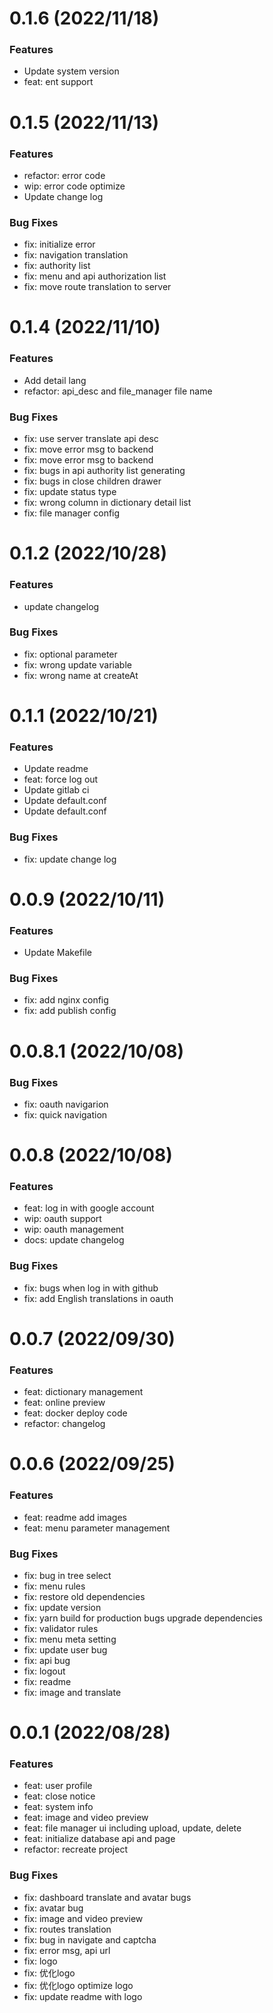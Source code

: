 # 0.1.6 (2022/11/18)

### Features

- Update system version
- feat: ent support

# 0.1.5 (2022/11/13)

### Features

- refactor: error code
- wip: error code optimize
- Update change log

### Bug Fixes

- fix: initialize error
- fix: navigation translation
- fix: authority list
- fix: menu and api authorization list
- fix: move route translation to server

# 0.1.4 (2022/11/10)

### Features

- Add detail lang
- refactor: api_desc and file_manager file name

### Bug Fixes

- fix: use server translate api desc
- fix: move error msg to backend
- fix: move error msg to backend
- fix: bugs in api authority list generating
- fix: bugs in close children drawer
- fix: update status type
- fix: wrong column in dictionary detail list
- fix: file manager config

# 0.1.2 (2022/10/28)

### Features

- update changelog

### Bug Fixes

- fix: optional parameter
- fix:  wrong update variable
- fix:   wrong name at createAt

# 0.1.1 (2022/10/21)

### Features

- Update readme
- feat: force log out
- Update gitlab ci
- Update default.conf
- Update default.conf

### Bug Fixes

- fix: update change log

# 0.0.9 (2022/10/11)

### Features

- Update Makefile

### Bug Fixes

- fix: add nginx config
- fix: add publish config

# 0.0.8.1 (2022/10/08)

### Bug Fixes

- fix: oauth navigarion
- fix: quick navigation

# 0.0.8 (2022/10/08)

### Features

- feat: log in with google account
- wip: oauth support
- wip: oauth management
- docs: update changelog

### Bug Fixes

- fix: bugs when log in with github
- fix: add English translations in oauth

# 0.0.7 (2022/09/30)

### Features

- feat: dictionary management
- feat: online preview
- feat: docker deploy code
- refactor: changelog

# 0.0.6 (2022/09/25)

### Features

- feat: readme add images
- feat: menu parameter management

### Bug Fixes

- fix: bug in tree select
- fix: menu rules
- fix: restore old dependencies
- fix: update version
- fix: yarn build for production bugs upgrade dependencies
- fix: validator rules
- fix: menu meta setting
- fix: update user bug
- fix: api bug
- fix: logout
- fix: readme
- fix: image and translate

# 0.0.1 (2022/08/28)

### Features

- feat: user profile
- feat: close notice
- feat: system info
- feat: image and video preview
- feat: file manager ui including upload, update, delete
- feat: initialize database api and page
- refactor: recreate project

### Bug Fixes

- fix: dashboard translate and avatar bugs
- fix: avatar bug
- fix: image and video preview
- fix: routes translation
- fix: bug in navigate and captcha
- fix: error msg, api url
- fix: logo
- fix: 优化logo
- fix: 优化logo  optimize logo
- fix: update readme with logo
